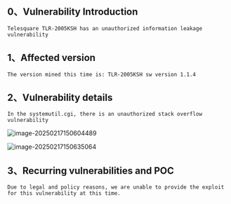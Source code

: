 ## 0、Vulnerability Introduction

```
Telesquare TLR-2005KSH has an unauthorized information leakage vulnerability
```

## 1、Affected version

```
The version mined this time is: TLR-2005KSH sw version 1.1.4
```

## 2、Vulnerability details

```
In the systemutil.cgi, there is an unauthorized stack overflow vulnerability
```



![image-20250217150604489](D:\Desktop\T\1\image-20250217150604489.png)

![image-20250217150635064](D:\Desktop\T\1\image-20250217150635064.png)

## 3、Recurring vulnerabilities and POC

```
Due to legal and policy reasons, we are unable to provide the exploit for this vulnerability at this time.
```